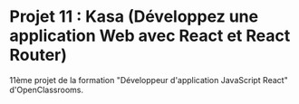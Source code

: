 # Projet 11 : Kasa (Développez une application Web avec React et React Router)

11ème projet de la formation "Développeur d'application JavaScript React" d'OpenClassrooms.
